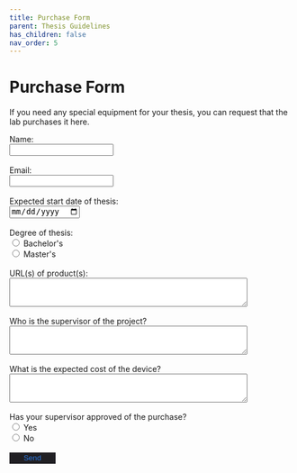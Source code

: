 ```yaml
---
title: Purchase Form
parent: Thesis Guidelines
has_children: false
nav_order: 5
---
```


<style type='text/css'>
#submit_button {
    background-color: #201f23;
    color: #2b79e3;
    border-style: none;
    padding: 0.5% 5%;
}
#submit_button:hover {
    background-color: #17171c;
}


</style>

# Purchase Form

If you need any special equipment for your thesis, you can request that the lab purchases it here.

<form action="https://formspree.io/f/mrgojlwg" method="POST">
    Name:<br><input type="text" name="student_name"><br><br>
    Email:<br><input type="email" name="email"><br><br>
    Expected start date of thesis:<br><input type="date" name="start_date"> <br><br>
    Degree of thesis:<br>
    <input type="radio" id="bth" name="degree" value="bth">
        <label for="bth">Bachelor's</label><br>
    <input type="radio" id="mth" name="degree" value="mth">
        <label for="mth">Master's</label><br><br>
    URL(s) of product(s):<br><textarea rows="3" cols="50" name="product_url"></textarea><br><br>
    Who is the supervisor of the project?<br><textarea rows="3" cols="50" name="supervisor"></textarea><br><br>
    What is the expected cost of the device?<br><textarea rows="3" cols="50" name="expected_cost"></textarea><br><br>
    Has your supervisor approved of the purchase?<br>
    <input type="radio" id="yes" name="super_approved" value="yes">
        <label for="yes">Yes</label><br>
    <input type="radio" id="no" name="super_approved" value="no">
        <label for="no">No</label><br><br>
   <input type="submit" value="Send" id="submit_button">
</form>
